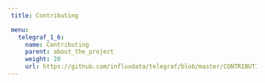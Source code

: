 ```yaml
---
 title: Contributing

 menu:
   telegraf_1_6:
     name: Contributing
     parent: about_the_project
     weight: 20
     url: https://github.com/influxdata/telegraf/blob/master/CONTRIBUTING.md
---
```

